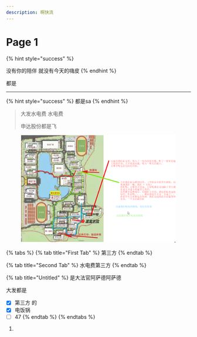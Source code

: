 ```yaml
---
description: 啊快流
---
```


# Page 1



{% hint style="success" %}


没有你的陪伴 就没有今天的嗨皮
{% endhint %}

都是

***

{% hint style="success" %}
都是sa
{% endhint %}



> 大发水电费 水电费
>
> 申达股份都是飞



<figure><img src=".gitbook/assets/吃饭路线.png" alt=""><figcaption></figcaption></figure>

{% tabs %}
{% tab title="First Tab" %}
第三方
{% endtab %}

{% tab title="Second Tab" %}
水电费第三方
{% endtab %}

{% tab title="Untitled" %}
是大法官阿萨德阿萨德

大发都是

* [x] 第三方 的
* [x] 电饭锅
* [ ] 47
{% endtab %}
{% endtabs %}

1.
